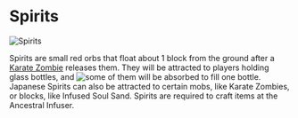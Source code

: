 # Spirits

![Spirits](betterwithaddons:spirits.png)

Spirits are small red orbs that float about 1 block from the ground after a [Karate Zombie](../mechanics/karate_zombies.md) releases them. They will be attracted to players holding glass bottles, and ![some](var:betterwithaddons:spirits_per_bottle) of them will be absorbed to fill one bottle.
Japanese Spirits can also be attracted to certain mobs, like Karate Zombies, or blocks, like Infused Soul Sand. Spirits are required to craft items at the Ancestral Infuser.